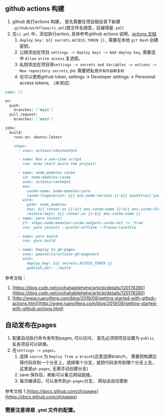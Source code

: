 ## github actions 构建

1. github 执行actions 构建， 首先需要在项目根目录下新建 `.github/workflows/ci.yml`(取文件名随意，后缀得是`.yml`)
2. 在`ci.yml` 中，添加执行action, 具体参考gitihub actions 说明，[actions 文档](https://docs.github.com/zh/actions)
   1.  `deploy_key: ${{ secrets.ACCESS_TOKEN }}` , 需要在本地 `git Bash` 创建密钥，
   2.   公钥添加在项目 `settings -> Deploy keys -> Add deploy key`, 需要选中 `Allow write access` 复选框。
   3.  私钥添加在项目得`settings -> secrets and Variables -> actions -> New repository secrets`, ps: 需要把私有`所有内容都复制`
   4.  也可以使用github token, settings -> Developer settings -> Persoonal access tokens, （未测试）
``` markdown
name: CI

on:
  push:
    branches: ['main']
  pull_request:
    branches: ['main']

jobs:
  build:
    runs-on: ubuntu-latest

    steps:
      - uses: actions/checkout@v3

      - name: Run a one-line script
        run: echo start build the project!

      - name: node_modules cache
        id: node-modules-cache
        uses: actions/cache@v2
        env:
          cache-name: node-modules-yarn
          cache-fingerprint: ${{ env.node-version }}-${{ hashFiles('yarn.lock') }}
        with:
          path: node_modules
          key: ${{ runner.os }}-${{ env.cache-name }}-${{ env.cache-fingerprint }}
          restore-keys: ${{ runner.os }}-${{ env.cache-name }}
      - name: yarn install
        if: steps.node-modules-cache.outputs.cache-hit != 'true'
        run: yarn install --prefer-offline --frozen-lockfile

      - name: yarn build
        run: yarn build

      - name: Deploy to gh-pages
        uses: peaceiris/actions-gh-pages@v3
        with:
          deploy_key: ${{ secrets.ACCESS_TOKEN }}
          publish_dir: ./build

```
参考文档：
1. [https://blog.csdn.net/xixihahalelehehe/article/details/120178280](https://blog.csdn.net/xixihahalelehehe/article/details/120178280)
2. [http://www.ruanyifeng.com/blog/2019/09/getting-started-with-github-actions.html](http://www.ruanyifeng.com/blog/2019/09/getting-started-with-github-actions.html)



## 自动发布在pages
1. 配置自动执行命令发布到pages, 可以访问， 首先必须把项目设置为 `public`, 私有项目可以转换。
2. 在`settings -> pages`， 
   1. 选择 `source` 为 `Deploy from a bracnh`(这里选择branch， 需要把构建后得代码存到一个分支上，选择哪个分支，就把代码发布到哪个分支上去， 这里是`gh-pages`, 无需手动创建分支)
   2. save 保存后，刷新可以看见网站链接。
   3. 每次编译后，可以发布到`gh-pages`分支， 网站会自动更新


参考文档
1.[https://docs.github.com/zh/pages](https://docs.github.com/zh/pages)

### 需要注意得是 .yml 文件的配置。